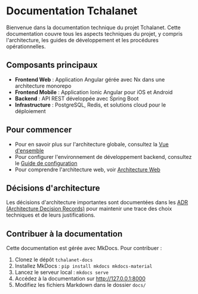 # Documentation Tchalanet

Bienvenue dans la documentation technique du projet Tchalanet. Cette documentation couvre tous les aspects techniques du projet, y compris l'architecture, les guides de développement et les procédures opérationnelles.

## Composants principaux

- **Frontend Web** : Application Angular gérée avec Nx dans une architecture monorepo
- **Frontend Mobile** : Application Ionic Angular pour iOS et Android
- **Backend** : API REST développée avec Spring Boot
- **Infrastructure** : PostgreSQL, Redis, et solutions cloud pour le déploiement

## Pour commencer

- Pour en savoir plus sur l'architecture globale, consultez la [Vue d'ensemble](architecture/overview.md)
- Pour configurer l'environnement de développement backend, consultez le [Guide de configuration](backend/setup.md)
- Pour comprendre l'architecture web, voir [Architecture Web](web/architecture.md)

## Décisions d'architecture

Les décisions d'architecture importantes sont documentées dans les [ADR (Architecture Decision Records)](adr/0001-stack.md) pour maintenir une trace des choix techniques et de leurs justifications.

## Contribuer à la documentation

Cette documentation est gérée avec MkDocs. Pour contribuer :

1. Clonez le dépôt `tchalanet-docs`
2. Installez MkDocs : `pip install mkdocs mkdocs-material`
3. Lancez le serveur local : `mkdocs serve`
4. Accédez à la documentation sur http://127.0.0.1:8000
5. Modifiez les fichiers Markdown dans le dossier `docs/`
